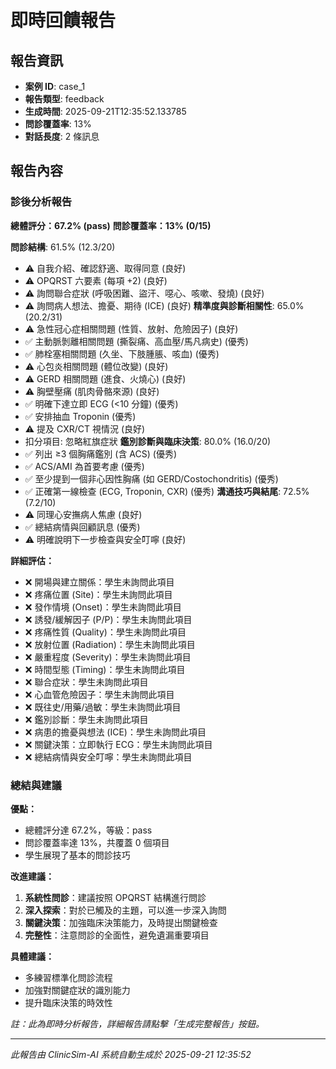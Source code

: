 # 即時回饋報告

## 報告資訊
- **案例 ID**: case_1
- **報告類型**: feedback
- **生成時間**: 2025-09-21T12:35:52.133785
- **問診覆蓋率**: 13%
- **對話長度**: 2 條訊息


## 報告內容

### 診後分析報告

**總體評分：67.2% (pass)**
**問診覆蓋率：13% (0/15)**

**問診結構**: 61.5% (12.3/20)
  - ⚠️ 自我介紹、確認舒適、取得同意 (良好)
  - ⚠️ OPQRST 六要素 (每項 +2) (良好)
  - ⚠️ 詢問聯合症狀 (呼吸困難、盜汗、噁心、咳嗽、發燒) (良好)
  - ⚠️ 詢問病人想法、擔憂、期待 (ICE) (良好)
**精準度與診斷相關性**: 65.0% (20.2/31)
  - ⚠️ 急性冠心症相關問題 (性質、放射、危險因子) (良好)
  - ✅ 主動脈剝離相關問題 (撕裂痛、高血壓/馬凡病史) (優秀)
  - ✅ 肺栓塞相關問題 (久坐、下肢腫脹、咳血) (優秀)
  - ⚠️ 心包炎相關問題 (體位改變) (良好)
  - ⚠️ GERD 相關問題 (進食、火燒心) (良好)
  - ⚠️ 胸壁壓痛 (肌肉骨骼來源) (良好)
  - ✅ 明確下達立即 ECG (<10 分鐘) (優秀)
  - ✅ 安排抽血 Troponin (優秀)
  - ⚠️ 提及 CXR/CT 視情況 (良好)
  - 扣分項目: 忽略紅旗症狀
**鑑別診斷與臨床決策**: 80.0% (16.0/20)
  - ✅ 列出 ≥3 個胸痛鑑別 (含 ACS) (優秀)
  - ✅ ACS/AMI 為首要考慮 (優秀)
  - ✅ 至少提到一個非心因性胸痛 (如 GERD/Costochondritis) (優秀)
  - ✅ 正確第一線檢查 (ECG, Troponin, CXR) (優秀)
**溝通技巧與結尾**: 72.5% (7.2/10)
  - ⚠️ 同理心安撫病人焦慮 (良好)
  - ✅ 總結病情與回顧訊息 (優秀)
  - ⚠️ 明確說明下一步檢查與安全叮嚀 (良好)

**詳細評估：**
- ❌ 開場與建立關係：學生未詢問此項目
- ❌ 疼痛位置 (Site)：學生未詢問此項目
- ❌ 發作情境 (Onset)：學生未詢問此項目
- ❌ 誘發/緩解因子 (P/P)：學生未詢問此項目
- ❌ 疼痛性質 (Quality)：學生未詢問此項目
- ❌ 放射位置 (Radiation)：學生未詢問此項目
- ❌ 嚴重程度 (Severity)：學生未詢問此項目
- ❌ 時間型態 (Timing)：學生未詢問此項目
- ❌ 聯合症狀：學生未詢問此項目
- ❌ 心血管危險因子：學生未詢問此項目
- ❌ 既往史/用藥/過敏：學生未詢問此項目
- ❌ 鑑別診斷：學生未詢問此項目
- ❌ 病患的擔憂與想法 (ICE)：學生未詢問此項目
- ❌ 關鍵決策：立即執行 ECG：學生未詢問此項目
- ❌ 總結病情與安全叮嚀：學生未詢問此項目

### 總結與建議

**優點：**
- 總體評分達 67.2%，等級：pass
- 問診覆蓋率達 13%，共覆蓋 0 個項目
- 學生展現了基本的問診技巧

**改進建議：**
1. **系統性問診**：建議按照 OPQRST 結構進行問診
2. **深入探索**：對於已觸及的主題，可以進一步深入詢問
3. **關鍵決策**：加強臨床決策能力，及時提出關鍵檢查
4. **完整性**：注意問診的全面性，避免遺漏重要項目

**具體建議：**
- 多練習標準化問診流程
- 加強對關鍵症狀的識別能力
- 提升臨床決策的時效性

*註：此為即時分析報告，詳細報告請點擊「生成完整報告」按鈕。*


---
*此報告由 ClinicSim-AI 系統自動生成於 2025-09-21 12:35:52*
